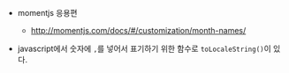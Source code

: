 - momentjs 응용편
    - http://momentjs.com/docs/#/customization/month-names/

- javascript에서 숫자에 `,`를 넣어서 표기하기 위한 함수로 `toLocaleString()`이 있다.
